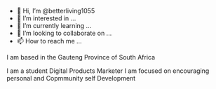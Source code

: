 - 👋 Hi, I’m @betterliving1055
- 👀 I’m interested in ...
- 🌱 I’m currently learning ...
- 💞️ I’m looking to collaborate on ...
- 📫 How to reach me ...

<!---
betterliving1055/betterliving1055 is a ✨ special ✨ repository because its `README.md` (this file) appears on your GitHub profile.
You can click the Preview link to take a look at your changes.
--->I am based in the Gauteng Province of South Africa
I am a student Digital Products Marketer
I am focused on encouraging personal and Copmmunity self Development

